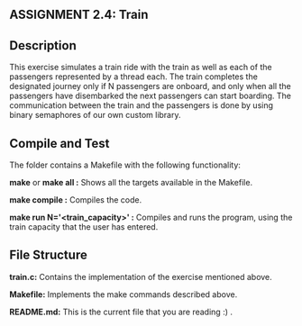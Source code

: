 ## ASSIGNMENT 2.4: Train

## Description
This exercise simulates a train ride with the train as well as each of the passengers represented by a thread each. The train completes the designated journey only if N passengers are onboard, and only when all the passengers have disembarked the next passengers can start boarding. The communication between the train and the passengers is done by using binary semaphores of our own custom library.


## Compile and Test
The folder contains a Makefile with the following functionality:

**make** or **make all :** Shows all the targets available in the Makefile.

**make compile :** Compiles the code.

**make run N='<train_capacity>' :** Compiles and runs the program, using the train capacity that the user has entered.


## File Structure

**train.c:** Contains the implementation of the exercise mentioned above.

**Μakefile:** Implements the make commands described above.

**README.md:** This is the current file that you are reading :) .